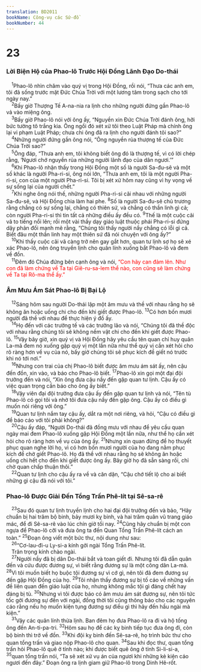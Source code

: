 ```yaml
---
translation: BD2011
bookName: Công-vụ các Sứ-đồ 
bookNumber: 44
---
```


<div class="title"><h1>23</h1><h3>Lời Biện Hộ của Phao-lô Trước Hội Ðồng Lãnh Ðạo Do-thái</h3></div>
<span class="verse cong_23_1"> <sup>1</sup>Phao-lô nhìn chăm vào quý vị trong Hội Ðồng, rồi nói, “Thưa các anh em, tôi đã sống trước mặt Ðức Chúa Trời với một lương tâm trong sạch cho tới ngày nay.”<br/></span>
<span class="verse cong_23_2"> <sup>2</sup>Bấy giờ Thượng Tế A-na-nia ra lịnh cho những người đứng gần Phao-lô vả vào miệng ông.<br/></span>
<span class="verse cong_23_3"> <sup>3</sup>Bấy giờ Phao-lô nói với ông ấy, “Nguyền xin Ðức Chúa Trời đánh ông, hỡi bức tường tô trắng kia. Ông ngồi đó xét xử tôi theo Luật Pháp mà chính ông lại vi phạm Luật Pháp; chưa chi ông đã ra lịnh cho người đánh tôi sao?”<br/></span>
<span class="verse cong_23_4"> <sup>4</sup>Những người đứng gần ông nói, “Ông nguyền rủa thượng tế của Ðức Chúa Trời sao?”<br/></span>
<span class="verse cong_23_5"> <sup>5</sup>Ông đáp, “Thưa anh em, tôi không biết ông đó là thượng tế, vì có lời chép rằng, ‘Ngươi chớ nguyền rủa những người lãnh đạo của dân ngươi.’”<br/></span>
<span class="verse cong_23_6"> <sup>6</sup>Khi Phao-lô nhận thấy trong Hội Ðồng một số là người Sa-đu-sê và một số khác là người Pha-ri-si, ông nói lớn, “Thưa anh em, tôi là một người Pha-ri-si, con của một người Pha-ri-si. Tôi bị xét xử hôm nay cũng vì hy vọng về sự sống lại của người chết.”<br/></span>
<span class="verse cong_23_7"> <sup>7</sup>Khi nghe ông nói thế, những người Pha-ri-si cãi nhau với những người Sa-đu-sê, và Hội Ðồng chia làm hai phe. </span>
<span class="verse cong_23_8"><sup>8</sup>Số là người Sa-đu-sê chủ trương rằng chẳng có sự sống lại, chẳng có thiên sứ, và chẳng có thần linh gì cả; còn người Pha-ri-si thì tin tất cả những điều ấy đều có. </span>
<span class="verse cong_23_9"><sup>9</sup>Thế là một cuộc cãi vã to tiếng nổi lên; rồi một vài thầy dạy giáo luật thuộc phái Pha-ri-si đứng dậy phản đối mạnh mẽ rằng, “Chúng tôi thấy người nầy chẳng có lỗi gì cả. Biết đâu một thần linh hay một thiên sứ đã nói chuyện với ông ấy?”<br/></span>
<span class="verse cong_23_10"> <sup>10</sup>Khi thấy cuộc cãi vã càng trở nên gay gắt hơn, quan tư lịnh sợ họ sẽ xé xác Phao-lô, nên ông truyền lịnh cho quân lính xuống bắt Phao-lô và đem về đồn.<br/></span>
<span class="verse cong_23_11"> <sup>11</sup>Ðêm đó Chúa đứng bên cạnh ông và nói, <font color="red">“Con hãy can đảm lên. Như con đã làm chứng về Ta tại Giê-ru-sa-lem thể nào, con cũng sẽ làm chứng về Ta tại Rô-ma thể ấy.”</font><br/></span>
<div class="title"><h3>Âm Mưu Ám Sát Phao-lô Bị Bại Lộ</h3></div>
<span class="verse cong_23_12"> <sup>12</sup>Sáng hôm sau người Do-thái lập một âm mưu và thề với nhau rằng họ sẽ không ăn hoặc uống chi cho đến khi giết được Phao-lô. </span>
<span class="verse cong_23_13"><sup>13</sup>Có hơn bốn mươi người đã thề với nhau để thực hiện ý đồ ấy.<br/></span>
<span class="verse cong_23_14"> <sup>14</sup>Họ đến với các trưởng tế và các trưởng lão và nói, “Chúng tôi đã thề độc với nhau rằng chúng tôi sẽ không nếm vật chi cho đến khi giết được Phao-lô. </span>
<span class="verse cong_23_15"><sup>15</sup>Vậy bây giờ, xin quý vị và Hội Ðồng hãy yêu cầu tên quan chỉ huy quân La-mã đem nó xuống gặp quý vị một lần nữa như thể quý vị cần xét hỏi cho rõ ràng hơn về vụ của nó, bấy giờ chúng tôi sẽ phục kích để giết nó trước khi nó tới nơi.”<br/></span>
<span class="verse cong_23_16"> <sup>16</sup>Nhưng con trai của chị Phao-lô biết được âm mưu ám sát ấy, nên cậu đến đồn, xin vào, và báo cho Phao-lô biết. </span>
<span class="verse cong_23_17"><sup>17</sup>Phao-lô xin gọi một đại đội trưởng đến và nói, “Xin ông đưa cậu nầy đến gặp quan tư lịnh. Cậu ấy có việc quan trọng cần báo cho ông ấy biết.”<br/></span>
<span class="verse cong_23_18"> <sup>18</sup>Vậy viên đại đội trưởng đưa cậu ấy đến gặp quan tư lịnh và nói, “Tên tù Phao-lô có gọi tôi và nhờ tôi đưa cậu nầy đến gặp ông. Cậu ấy có điều gì muốn nói riêng với ông.”<br/></span>
<span class="verse cong_23_19"> <sup>19</sup>Quan tư lịnh nắm tay cậu ấy, dắt ra một nơi riêng, và hỏi, “Cậu có điều gì để báo cáo với tôi phải không?”<br/></span>
<span class="verse cong_23_20"> <sup>20</sup>Cậu ấy đáp, “Người Do-thái đã đồng mưu với nhau để yêu cầu quan ngày mai đem Phao-lô xuống gặp Hội Ðồng một lần nữa, như thể họ cần xét hỏi cho rõ ràng hơn về vụ của ông ấy. </span>
<span class="verse cong_23_21"><sup>21</sup>Nhưng xin quan đừng để họ thuyết phục quan nghe lời họ, vì có hơn bốn mươi người của họ đang nằm phục kích để chờ giết Phao-lô. Họ đã thề với nhau rằng họ sẽ không ăn hoặc uống chi hết cho đến khi giết được ông ấy. Bây giờ họ đã sẵn sàng rồi, chỉ chờ quan chấp thuận thôi.”<br/></span>
<span class="verse cong_23_22"> <sup>22</sup>Quan tư lịnh cho cậu ấy ra về và căn dặn, “Cậu chớ tiết lộ cho ai biết những gì cậu đã nói với tôi.”<br/></span>
<div class="title"><h3>Phao-lô Ðược Giải Ðến Tổng Trấn Phê-lít tại Sê-sa-rê</h3></div>
<span class="verse cong_23_23"> <sup>23</sup>Sau đó quan tư lịnh truyền lịnh cho hai đại đội trưởng đến và bảo, “Hãy chuẩn bị hai trăm bộ binh, bảy mươi kỵ binh, và hai trăm quân vũ trang giáo mác, để đi Sê-sa-rê vào lúc chín giờ tối nay. </span>
<span class="verse cong_23_24"><sup>24</sup>Cũng hãy chuẩn bị một con ngựa để Phao-lô cỡi và đưa ông ta đến Quan Tổng Trấn Phê-lít cách an toàn.” </span>
<span class="verse cong_23_25"><sup>25</sup>Ðoạn ông viết một bức thư, nội dung như sau:<br/></span>
<span class="verse cong_23_26"> <sup>26</sup>“Cơ-lau-đi-u Ly-si-a kính gởi ngài Tổng Trấn Phê-lít.<br/> Trân trọng kính chào ngài.<br/></span>
<span class="verse cong_23_27"> <sup>27</sup>Người nầy đã bị dân Do-thái bắt và toan giết đi. Nhưng tôi đã dẫn quân đến và cứu được đương sự, vì biết rằng đương sự là một công dân La-mã. </span>
<span class="verse cong_23_28"><sup>28</sup>Vì tôi muốn biết họ buộc tội đương sự vì cớ gì, nên tôi đã đem đương sự đến gặp Hội Ðồng của họ. </span>
<span class="verse cong_23_29"><sup>29</sup>Tôi nhận thấy đương sự bị tố cáo về những vấn đề liên quan đến giáo luật của họ, nhưng không mắc tội gì đáng chết hay đáng bị tù. </span>
<span class="verse cong_23_30"><sup>30</sup>Nhưng vì tôi được báo có âm mưu ám sát đương sự, nên tôi tức tốc gởi đương sự đến với ngài, đồng thời tôi cũng thông báo cho các nguyên cáo rằng nếu họ muốn kiện tụng đương sự điều gì thì hãy đến hầu ngài mà kiện.”<br/></span>
<span class="verse cong_23_31"> <sup>31</sup>Vậy các quân lính thừa lịnh. Ban đêm họ đưa Phao-lô ra đi và hộ tống ông đến An-ti-pa-tri. </span>
<span class="verse cong_23_32"><sup>32</sup>Hôm sau họ để các kỵ binh tiếp tục đưa ông đi, còn bộ binh thì trở về đồn. </span>
<span class="verse cong_23_33"><sup>33</sup>Khi đội kỵ binh đến Sê-sa-rê, họ trình bức thư cho quan tổng trấn và giao nộp Phao-lô cho quan. </span>
<span class="verse cong_23_34"><sup>34</sup>Sau khi đọc thư, quan tổng trấn hỏi Phao-lô quê ở tỉnh nào; khi được biết quê ông ở tỉnh Si-li-si-a, </span>
<span class="verse cong_23_35"><sup>35</sup>quan tổng trấn nói, “Ta sẽ xét xử vụ án của ngươi khi những kẻ kiện cáo ngươi đến đây.” Ðoạn ông ra lịnh giam giữ Phao-lô trong Dinh Hê-rốt.<br/></span>
